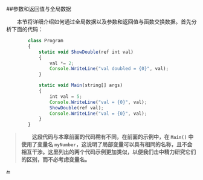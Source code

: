 ##参数和返回值与全局数据

&emsp;&emsp;本节将详细介绍如何通过全局数据以及参数和返回值与函数交换数据。首先分析下面的代码：

```javascript
        class Program
        {
            static void ShowDouble(ref int val)
            {
                val *= 2;
                Console.WriteLine("val doubled = {0}", val);
            }

            static void Main(string[] args)
            {
                int val = 5;
                Console.WriteLine("val = {0}", val);
                ShowDouble(ref val);
                Console.WriteLine("val = {0}", val);
            }
        }
```

>&emsp;&emsp;**这段代码与本章前面的代码稍有不同，在前面的示例中，在 `Main()` 中使用了变量名 `myNumber`，这说明了局部变量可以具有相同的名称，且不会相互干涉。这里列出的两个代码示例更加类似，以便我们击中精力研究它们的区别，而不必考虑变量名。**






🔚